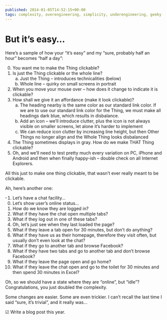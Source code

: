```yaml
---
published: 2014-01-05T14:52:15+00:00
tags: complexity, overengineering, simplicity, underengineering, geeky stuff
---
```


# But it’s easy…

<p>Here’s a sample of how your “it’s easy” and my “sure, probably half an hour” becomes “half a day”:</p>
<ol start="0">
<li>You want me to make the Thing clickable?</li>
<li>Is just the Thing clickable or the whole line?
<ol>
<li style="list-style-type: lower-alpha;">Just the Thing – introduces technicalities (below)</li>
<li style="list-style-type: lower-alpha;">Whole line – quirky on small screens in portrait</li>
</ol>
</li>
<li>When you move your mouse over – how does it change to indicate it is clickable?</li>
<li>How shall we give it an affordance (make it look clickable)?
<ol>
<li style="list-style-type: lower-alpha;">The heading nearby is the same color as our standard link color. If we are to use our standard link color for the Thing, we must make all headings dark blue, which results in disbalance.</li>
<li style="list-style-type: lower-alpha;">Add an icon – we’ll introduce clutter, plus the icon is not always visible on smaller screens, let alone it’s harder to implement</li>
<li style="list-style-type: lower-alpha;">We can reduce icon clutter by increasing line height, but then Other Things no longer align and the Whole Thing looks disbalanced</li>
</ol>
</li>
<li>The Thing sometimes displays in gray. How do we make THAT Thing clickable?</li>
<li>Oh, and we’ll need to test pretty much every variation on PC, iPhone and Android and then when finally happy-ish – double check on all Internet Explorers.</li>
</ol>
<p>All this just to make one thing clickable, that wasn’t ever really meant to be clickable.</p>
<p>Ah, here’s another one:</p>
<ol start="-1">
<li>Let’s have a chat facility…</li>
<li>Let’s show user’s online status…</li>
<li>How do we know they are logged in?</li>
<li>What if they have the chat open multiple tabs?</li>
<li>What if they log out in one of these tabs?</li>
<li>Oh, let’s just see when they last loaded the page?</li>
<li>What if they leave a tab open for 30 minutes, but don’t do anything?</li>
<li>What if they have us as their homepage, therefore they visit often, but usually don’t even look at the chat?</li>
<li>What if they go to another tab and browse Facebook?</li>
<li>What if they have two tabs and go to another tab and don’t browse Facebook?</li>
<li>What if they leave the page open and go home?</li>
<li>What if they leave the chat open and go to the toilet for 30 minutes and then spend 30 minutes in Excel?</li>
</ol>
<p>Oh, so we should have a state where they are “online”, but “idle”? Congratulations, you just doubled the complexity.</p>
<p>Some changes are easier. Some are even trickier. I can’t recall the last time I said “sure, it’s trivial”, and it really was…</p>
<p>☑ Write a blog post this year.</p>